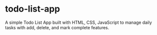 # todo-list-app
A simple Todo List App built with HTML, CSS, JavaScript to manage daily tasks with add, delete, and mark complete features.
